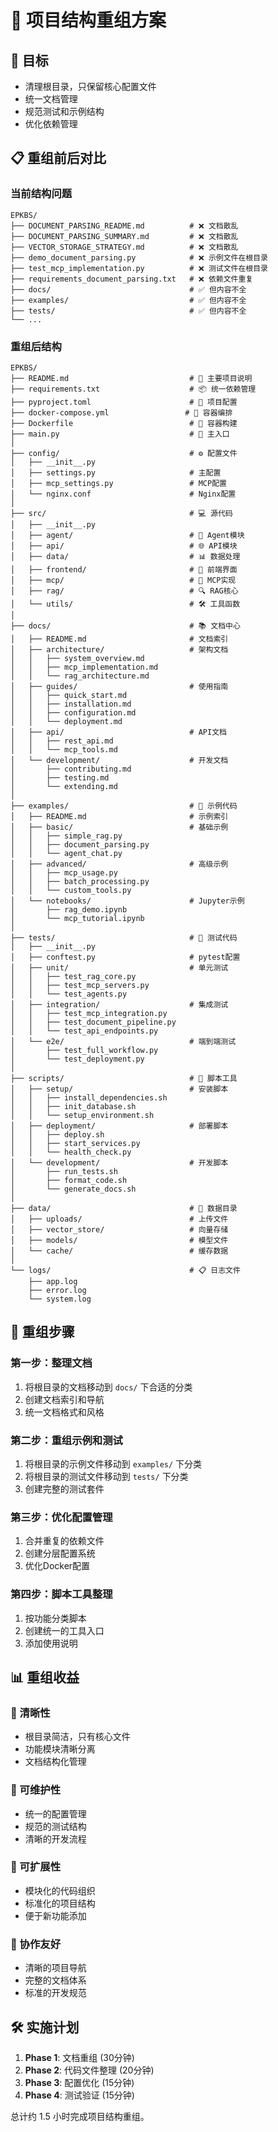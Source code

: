# 📁 项目结构重组方案

## 🎯 目标
- 清理根目录，只保留核心配置文件
- 统一文档管理
- 规范测试和示例结构
- 优化依赖管理

## 📋 重组前后对比

### 当前结构问题
```
EPKBS/
├── DOCUMENT_PARSING_README.md          # ❌ 文档散乱
├── DOCUMENT_PARSING_SUMMARY.md         # ❌ 文档散乱
├── VECTOR_STORAGE_STRATEGY.md          # ❌ 文档散乱
├── demo_document_parsing.py            # ❌ 示例文件在根目录
├── test_mcp_implementation.py          # ❌ 测试文件在根目录
├── requirements_document_parsing.txt   # ❌ 依赖文件重复
├── docs/                               # ✅ 但内容不全
├── examples/                           # ✅ 但内容不全
├── tests/                              # ✅ 但内容不全
└── ...
```

### 重组后结构
```
EPKBS/
├── README.md                           # 📖 主要项目说明
├── requirements.txt                    # 📦 统一依赖管理
├── pyproject.toml                      # 🔧 项目配置
├── docker-compose.yml                 # 🐳 容器编排
├── Dockerfile                          # 🐳 容器构建
├── main.py                             # 🚀 主入口
│
├── config/                             # ⚙️ 配置文件
│   ├── __init__.py
│   ├── settings.py                     # 主配置
│   ├── mcp_settings.py                 # MCP配置
│   └── nginx.conf                      # Nginx配置
│
├── src/                                # 💻 源代码
│   ├── __init__.py
│   ├── agent/                          # 🤖 Agent模块
│   ├── api/                            # 🌐 API模块
│   ├── data/                           # 📊 数据处理
│   ├── frontend/                       # 🎨 前端界面
│   ├── mcp/                            # 🔌 MCP实现
│   ├── rag/                            # 🔍 RAG核心
│   └── utils/                          # 🛠️ 工具函数
│
├── docs/                               # 📚 文档中心
│   ├── README.md                       # 文档索引
│   ├── architecture/                   # 架构文档
│   │   ├── system_overview.md
│   │   ├── mcp_implementation.md
│   │   └── rag_architecture.md
│   ├── guides/                         # 使用指南
│   │   ├── quick_start.md
│   │   ├── installation.md
│   │   ├── configuration.md
│   │   └── deployment.md
│   ├── api/                            # API文档
│   │   ├── rest_api.md
│   │   └── mcp_tools.md
│   └── development/                    # 开发文档
│       ├── contributing.md
│       ├── testing.md
│       └── extending.md
│
├── examples/                           # 📝 示例代码
│   ├── README.md                       # 示例索引
│   ├── basic/                          # 基础示例
│   │   ├── simple_rag.py
│   │   ├── document_parsing.py
│   │   └── agent_chat.py
│   ├── advanced/                       # 高级示例
│   │   ├── mcp_usage.py
│   │   ├── batch_processing.py
│   │   └── custom_tools.py
│   └── notebooks/                      # Jupyter示例
│       ├── rag_demo.ipynb
│       └── mcp_tutorial.ipynb
│
├── tests/                              # 🧪 测试代码
│   ├── __init__.py
│   ├── conftest.py                     # pytest配置
│   ├── unit/                           # 单元测试
│   │   ├── test_rag_core.py
│   │   ├── test_mcp_servers.py
│   │   └── test_agents.py
│   ├── integration/                    # 集成测试
│   │   ├── test_mcp_integration.py
│   │   ├── test_document_pipeline.py
│   │   └── test_api_endpoints.py
│   └── e2e/                            # 端到端测试
│       ├── test_full_workflow.py
│       └── test_deployment.py
│
├── scripts/                            # 🔧 脚本工具
│   ├── setup/                          # 安装脚本
│   │   ├── install_dependencies.sh
│   │   ├── init_database.sh
│   │   └── setup_environment.sh
│   ├── deployment/                     # 部署脚本
│   │   ├── deploy.sh
│   │   ├── start_services.py
│   │   └── health_check.py
│   └── development/                    # 开发脚本
│       ├── run_tests.sh
│       ├── format_code.sh
│       └── generate_docs.sh
│
├── data/                               # 📁 数据目录
│   ├── uploads/                        # 上传文件
│   ├── vector_store/                   # 向量存储
│   ├── models/                         # 模型文件
│   └── cache/                          # 缓存数据
│
└── logs/                               # 📋 日志文件
    ├── app.log
    ├── error.log
    └── system.log
```

## 🔄 重组步骤

### 第一步：整理文档
1. 将根目录的文档移动到 `docs/` 下合适的分类
2. 创建文档索引和导航
3. 统一文档格式和风格

### 第二步：重组示例和测试
1. 将根目录的示例文件移动到 `examples/` 下分类
2. 将根目录的测试文件移动到 `tests/` 下分类
3. 创建完整的测试套件

### 第三步：优化配置管理
1. 合并重复的依赖文件
2. 创建分层配置系统
3. 优化Docker配置

### 第四步：脚本工具整理
1. 按功能分类脚本
2. 创建统一的工具入口
3. 添加使用说明

## 📊 重组收益

### 🎯 清晰性
- 根目录简洁，只有核心文件
- 功能模块清晰分离
- 文档结构化管理

### 🔧 可维护性
- 统一的配置管理
- 规范的测试结构
- 清晰的开发流程

### 🚀 可扩展性
- 模块化的代码组织
- 标准化的项目结构
- 便于新功能添加

### 👥 协作友好
- 清晰的项目导航
- 完整的文档体系
- 标准的开发规范

## 🛠️ 实施计划

1. **Phase 1**: 文档重组 (30分钟)
2. **Phase 2**: 代码文件整理 (20分钟)  
3. **Phase 3**: 配置优化 (15分钟)
4. **Phase 4**: 测试验证 (15分钟)

总计约 1.5 小时完成项目结构重组。
